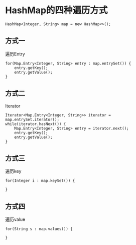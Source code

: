 # HashMap的四种遍历方式

```
HashMap<Integer, String> map = new HashMap<>();
```



## 方式一

遍历Entry

```
for(Map.Entry<Integer, String> entry : map.entrySet()) {
	entry.getKey();
	entry.getValue();
}
```



## 方式二

Iterator

```
Iterator<Map.Entry<Integer, String>> iterator = map.entrySet.iterator();
while(iterator.hasNext()) {
	Map.Entry<Integer, String> entry = iterator.next();
	entry.getKey();
	entry.getValue();
}

```



## 方式三

遍历key

```
for(Integer i : map.keySet()) {
	
} 
```



## 方式四

遍历value

```
for(String s : map.values()) {
	
}
```

